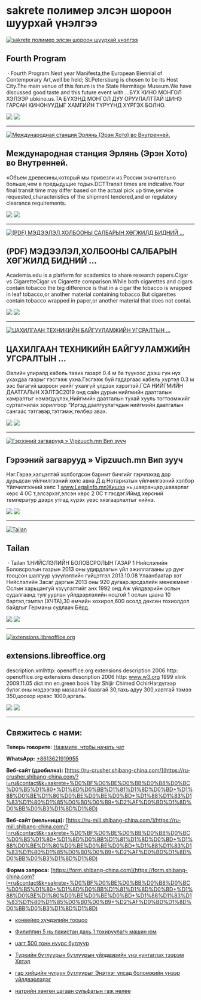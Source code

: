 # sakrete полимер элсэн шороон шуурхай үнэлгээ

<a href="https://swt.shibang-china.com/?l=ru&img&k=sakrete+%D0%BF%D0%BE%D0%BB%D0%B8%D0%BC%D0%B5%D1%80+%D1%8D%D0%BB%D1%81%D1%8D%D0%BD+%D1%88%D0%BE%D1%80%D0%BE%D0%BE%D0%BD+%D1%88%D1%83%D1%83%D1%80%D1%85%D0%B0%D0%B9+%D2%AF%D0%BD%D1%8D%D0%BB%D0%B3%D1%8D%D1%8D" target="_blank">![sakrete полимер элсэн шороон шуурхай үнэлгээ](http://static.shibang-china.com/all-800x300/1110.jpg)</a>

## Fourth Program
&nbsp;&#0183;&#32;Fourth Program.Next year Manifesta,the European Biennial of Contemporary Art,well be held; St.Petersburg is chosen to be its Host City.The main venue of this forum is the State Hermitage Museum.We have discussed good taste and this future event with …БҮХ КИНО МОНГОЛ ХЭЛЭЭР ubkino.us.ТА БҮХЭНД МОНГОЛ ДУУ ОРУУЛАЛТТАЙ ШИНЭ ГАРСАН КИНОНУУДЫГ ХАМГИЙН ТҮРҮҮНД ХҮРГЭХ БОЛНО.


<a href="https://whatsapp.shibangsoft.com/WhatsApp.php" target="_blank" title="WhatsApp">![](http://static.shibang-china.com/icon/whatsapp.png)</a> <a href="https://swt.shibang-china.com/?l=ru&icon&k=sakrete+%D0%BF%D0%BE%D0%BB%D0%B8%D0%BC%D0%B5%D1%80+%D1%8D%D0%BB%D1%81%D1%8D%D0%BD+%D1%88%D0%BE%D1%80%D0%BE%D0%BE%D0%BD+%D1%88%D1%83%D1%83%D1%80%D1%85%D0%B0%D0%B9+%D2%AF%D0%BD%D1%8D%D0%BB%D0%B3%D1%8D%D1%8D" target="_blank">![](http://static.shibang-china.com/icon/chat-ru.png)</a>

---

<a href="https://swt.shibang-china.com/?l=ru&img&k=sakrete+%D0%BF%D0%BE%D0%BB%D0%B8%D0%BC%D0%B5%D1%80+%D1%8D%D0%BB%D1%81%D1%8D%D0%BD+%D1%88%D0%BE%D1%80%D0%BE%D0%BE%D0%BD+%D1%88%D1%83%D1%83%D1%80%D1%85%D0%B0%D0%B9+%D2%AF%D0%BD%D1%8D%D0%BB%D0%B3%D1%8D%D1%8D" target="_blank">![Международная станция Эрлянь (Эрэн Хото) во Внутренней.](http://static.shibang-china.com/all-800x300/261.jpg)</a>

## Международная станция Эрлянь (Эрэн Хото) во Внутренней.
&#171;Объем древесины,который мы привезли из России значительно больше,чем в предыдущие годы&#187;.DCTTransit times are indicative.Your final transit time may differ based on the actual pick up time,service requested,characteristics of the shipment tendered,and or regulatory clearance requirements.


<a href="https://whatsapp.shibangsoft.com/WhatsApp.php" target="_blank" title="WhatsApp">![](http://static.shibang-china.com/icon/whatsapp.png)</a> <a href="https://swt.shibang-china.com/?l=ru&icon&k=sakrete+%D0%BF%D0%BE%D0%BB%D0%B8%D0%BC%D0%B5%D1%80+%D1%8D%D0%BB%D1%81%D1%8D%D0%BD+%D1%88%D0%BE%D1%80%D0%BE%D0%BE%D0%BD+%D1%88%D1%83%D1%83%D1%80%D1%85%D0%B0%D0%B9+%D2%AF%D0%BD%D1%8D%D0%BB%D0%B3%D1%8D%D1%8D" target="_blank">![](http://static.shibang-china.com/icon/chat-ru.png)</a>

---

<a href="https://swt.shibang-china.com/?l=ru&img&k=sakrete+%D0%BF%D0%BE%D0%BB%D0%B8%D0%BC%D0%B5%D1%80+%D1%8D%D0%BB%D1%81%D1%8D%D0%BD+%D1%88%D0%BE%D1%80%D0%BE%D0%BE%D0%BD+%D1%88%D1%83%D1%83%D1%80%D1%85%D0%B0%D0%B9+%D2%AF%D0%BD%D1%8D%D0%BB%D0%B3%D1%8D%D1%8D" target="_blank">![(PDF) МЭДЭЭЛЭЛ,ХОЛБООНЫ САЛБАРЫН ХӨГЖИЛД БИДНИЙ …](http://static.shibang-china.com/all-800x300/503.jpg)</a>

## (PDF) МЭДЭЭЛЭЛ,ХОЛБООНЫ САЛБАРЫН ХӨГЖИЛД БИДНИЙ …
Academia.edu is a platform for academics to share research papers.Cigar vs CigaretteCigar vs Cigarette comparison.While both cigarettes and cigars contain tobacco the big difference is that in a cigar the tobacco is wrapped in leaf tobacco,or another material containing tobacco.But cigarettes contain tobacco wrapped in paper,or another material that does not contai.


<a href="https://whatsapp.shibangsoft.com/WhatsApp.php" target="_blank" title="WhatsApp">![](http://static.shibang-china.com/icon/whatsapp.png)</a> <a href="https://swt.shibang-china.com/?l=ru&icon&k=sakrete+%D0%BF%D0%BE%D0%BB%D0%B8%D0%BC%D0%B5%D1%80+%D1%8D%D0%BB%D1%81%D1%8D%D0%BD+%D1%88%D0%BE%D1%80%D0%BE%D0%BE%D0%BD+%D1%88%D1%83%D1%83%D1%80%D1%85%D0%B0%D0%B9+%D2%AF%D0%BD%D1%8D%D0%BB%D0%B3%D1%8D%D1%8D" target="_blank">![](http://static.shibang-china.com/icon/chat-ru.png)</a>

---

<a href="https://swt.shibang-china.com/?l=ru&img&k=sakrete+%D0%BF%D0%BE%D0%BB%D0%B8%D0%BC%D0%B5%D1%80+%D1%8D%D0%BB%D1%81%D1%8D%D0%BD+%D1%88%D0%BE%D1%80%D0%BE%D0%BE%D0%BD+%D1%88%D1%83%D1%83%D1%80%D1%85%D0%B0%D0%B9+%D2%AF%D0%BD%D1%8D%D0%BB%D0%B3%D1%8D%D1%8D" target="_blank">![ЦАХИЛГААН ТЕХНИКИЙН БАЙГУУЛАМЖИЙН УГСРАЛТЫН …](http://static.shibang-china.com/all-800x300/676.jpg)</a>

## ЦАХИЛГААН ТЕХНИКИЙН БАЙГУУЛАМЖИЙН УГСРАЛТЫН …
Өвлийн улиралд кабель тавих газарт 0.4 м ба түүнээс дээш гүн нүх ухахдаа газрыг гэсгээж ухна.Гэсгээж буй гадаргаас кабель хүртэл 0.3 м ээс багагүй шороон үеийг ухалгүй үлдээх хэрэгтэй.ГСА НИЙГМИЙН ДААТГАЛЫН ХЭЛТЭС2019 онд сайн дурын нийгмийн даатгалын хамралтыг нэмэгдүүлэх,Нийгмийн даатгалын тухай хууль тогтоомжийг сурталчилах зорилгоор “Иргэд,даатгуулагчдын нийгмийн даатгалын сангаас тэтгэвэр,тэтгэмж,төлбөр авах.


<a href="https://whatsapp.shibangsoft.com/WhatsApp.php" target="_blank" title="WhatsApp">![](http://static.shibang-china.com/icon/whatsapp.png)</a> <a href="https://swt.shibang-china.com/?l=ru&icon&k=sakrete+%D0%BF%D0%BE%D0%BB%D0%B8%D0%BC%D0%B5%D1%80+%D1%8D%D0%BB%D1%81%D1%8D%D0%BD+%D1%88%D0%BE%D1%80%D0%BE%D0%BE%D0%BD+%D1%88%D1%83%D1%83%D1%80%D1%85%D0%B0%D0%B9+%D2%AF%D0%BD%D1%8D%D0%BB%D0%B3%D1%8D%D1%8D" target="_blank">![](http://static.shibang-china.com/icon/chat-ru.png)</a>

---

<a href="https://swt.shibang-china.com/?l=ru&img&k=sakrete+%D0%BF%D0%BE%D0%BB%D0%B8%D0%BC%D0%B5%D1%80+%D1%8D%D0%BB%D1%81%D1%8D%D0%BD+%D1%88%D0%BE%D1%80%D0%BE%D0%BE%D0%BD+%D1%88%D1%83%D1%83%D1%80%D1%85%D0%B0%D0%B9+%D2%AF%D0%BD%D1%8D%D0%BB%D0%B3%D1%8D%D1%8D" target="_blank">![Гэрээний загварууд &#187; Vipzuuch.mn Вип зууч](http://static.shibang-china.com/all-800x300/1161.jpg)</a>

## Гэрээний загварууд &#187; Vipzuuch.mn Вип зууч
Нэг.Гэрээ,хэлцэлтэй холбогдсон баримт бичгийг гэрчлэхэд дор дурьдсан үйлчилгээний хөлс авна Д д Нотариатын үйлчилгээний хэлбэр Үйлчилгээний хөлс 1.www.Legalinfo.mnЖишээ нь,шавранцар,шаварлаг хөрс 4 0С т,элсэрхэг,элсэн хөрс 2 0С т гэсдэг.Иймд хөрсний температур дээрх утгад хүрэх үеэс хязгаарлалтыг хийнэ.


<a href="https://whatsapp.shibangsoft.com/WhatsApp.php" target="_blank" title="WhatsApp">![](http://static.shibang-china.com/icon/whatsapp.png)</a> <a href="https://swt.shibang-china.com/?l=ru&icon&k=sakrete+%D0%BF%D0%BE%D0%BB%D0%B8%D0%BC%D0%B5%D1%80+%D1%8D%D0%BB%D1%81%D1%8D%D0%BD+%D1%88%D0%BE%D1%80%D0%BE%D0%BE%D0%BD+%D1%88%D1%83%D1%83%D1%80%D1%85%D0%B0%D0%B9+%D2%AF%D0%BD%D1%8D%D0%BB%D0%B3%D1%8D%D1%8D" target="_blank">![](http://static.shibang-china.com/icon/chat-ru.png)</a>

---

<a href="https://swt.shibang-china.com/?l=ru&img&k=sakrete+%D0%BF%D0%BE%D0%BB%D0%B8%D0%BC%D0%B5%D1%80+%D1%8D%D0%BB%D1%81%D1%8D%D0%BD+%D1%88%D0%BE%D1%80%D0%BE%D0%BE%D0%BD+%D1%88%D1%83%D1%83%D1%80%D1%85%D0%B0%D0%B9+%D2%AF%D0%BD%D1%8D%D0%BB%D0%B3%D1%8D%D1%8D" target="_blank">![Tailan](http://static.shibang-china.com/all-800x300/949.jpg)</a>

## Tailan
&nbsp;&#0183;&#32;Tailan 1.НИЙСЛЭЛИЙН БОЛОВСРОЛЫН ГАЗАР 1 Нийслэлийн Боловсролын газрын 2013 оны удирдлагын үйл ажиллагааны үр дүнг тооцсон шалгуур үзүүлэлтийн гүйцэтгэл 2013.10.08 Улаанбаатар хот Нийслэлийн Засаг даргын 2013 оны 920 дугаар.эрсдэлийн менежмент&nbsp;&#0183;&#32;Ослын харьцангуй үзүүлэлтийг анх 1992 онд Аж үйлдвэрийн ослын судалгаанд тулгуурлан үйлдвэрлэлийн ноцтой 1 ослын цаана 10 бэртэл,гэмтэл (ХЧТА),30 өмчийн хохирол,600 осолд дөхсөн тохиолдол байдгыг Германы судлаач Бёрд.


<a href="https://whatsapp.shibangsoft.com/WhatsApp.php" target="_blank" title="WhatsApp">![](http://static.shibang-china.com/icon/whatsapp.png)</a> <a href="https://swt.shibang-china.com/?l=ru&icon&k=sakrete+%D0%BF%D0%BE%D0%BB%D0%B8%D0%BC%D0%B5%D1%80+%D1%8D%D0%BB%D1%81%D1%8D%D0%BD+%D1%88%D0%BE%D1%80%D0%BE%D0%BE%D0%BD+%D1%88%D1%83%D1%83%D1%80%D1%85%D0%B0%D0%B9+%D2%AF%D0%BD%D1%8D%D0%BB%D0%B3%D1%8D%D1%8D" target="_blank">![](http://static.shibang-china.com/icon/chat-ru.png)</a>

---

<a href="https://swt.shibang-china.com/?l=ru&img&k=sakrete+%D0%BF%D0%BE%D0%BB%D0%B8%D0%BC%D0%B5%D1%80+%D1%8D%D0%BB%D1%81%D1%8D%D0%BD+%D1%88%D0%BE%D1%80%D0%BE%D0%BE%D0%BD+%D1%88%D1%83%D1%83%D1%80%D1%85%D0%B0%D0%B9+%D2%AF%D0%BD%D1%8D%D0%BB%D0%B3%D1%8D%D1%8D" target="_blank">![extensions.libreoffice.org](http://static.shibang-china.com/all-800x300/1071.jpg)</a>

## extensions.libreoffice.org
description.xmlhttp: openoffice.org extensions description 2006 http: openoffice.org extensions description 2006 http: www.w3.org 1999 xlink 2009.11.05 dict mn en.green book 1 by Shijir Chimed OchirНэгдүгээр бүлэг.оны мэдээгээр мазаалай баавгай 30,тахь адуу 300,хавтгай тэмээ 350,цоохор ирвэс 1000,аргаль.


<a href="https://whatsapp.shibangsoft.com/WhatsApp.php" target="_blank" title="WhatsApp">![](http://static.shibang-china.com/icon/whatsapp.png)</a> <a href="https://swt.shibang-china.com/?l=ru&icon&k=sakrete+%D0%BF%D0%BE%D0%BB%D0%B8%D0%BC%D0%B5%D1%80+%D1%8D%D0%BB%D1%81%D1%8D%D0%BD+%D1%88%D0%BE%D1%80%D0%BE%D0%BE%D0%BD+%D1%88%D1%83%D1%83%D1%80%D1%85%D0%B0%D0%B9+%D2%AF%D0%BD%D1%8D%D0%BB%D0%B3%D1%8D%D1%8D" target="_blank">![](http://static.shibang-china.com/icon/chat-ru.png)</a>

---
## Свяжитесь с нами:

**Теперь говорите:** [Нажмите, чтобы начать чат](https://swt.shibang-china.com?l=ru&contact&k=sakrete+%D0%BF%D0%BE%D0%BB%D0%B8%D0%BC%D0%B5%D1%80+%D1%8D%D0%BB%D1%81%D1%8D%D0%BD+%D1%88%D0%BE%D1%80%D0%BE%D0%BE%D0%BD+%D1%88%D1%83%D1%83%D1%80%D1%85%D0%B0%D0%B9+%D2%AF%D0%BD%D1%8D%D0%BB%D0%B3%D1%8D%D1%8D)

**WhatsApp:**  [+8613621919955](https://whatsapp.shibangsoft.com/WhatsApp.php)

**Веб-сайт (дробилка):** [https://ru-crusher.shibang-china.com/](https://ru-crusher.shibang-china.com/?l=ru&contact&k=sakrete+%D0%BF%D0%BE%D0%BB%D0%B8%D0%BC%D0%B5%D1%80+%D1%8D%D0%BB%D1%81%D1%8D%D0%BD+%D1%88%D0%BE%D1%80%D0%BE%D0%BE%D0%BD+%D1%88%D1%83%D1%83%D1%80%D1%85%D0%B0%D0%B9+%D2%AF%D0%BD%D1%8D%D0%BB%D0%B3%D1%8D%D1%8D)

**Веб-сайт (мельница):** [https://ru-mill.shibang-china.com/](https://ru-mill.shibang-china.com/?l=ru&contact&k=sakrete+%D0%BF%D0%BE%D0%BB%D0%B8%D0%BC%D0%B5%D1%80+%D1%8D%D0%BB%D1%81%D1%8D%D0%BD+%D1%88%D0%BE%D1%80%D0%BE%D0%BE%D0%BD+%D1%88%D1%83%D1%83%D1%80%D1%85%D0%B0%D0%B9+%D2%AF%D0%BD%D1%8D%D0%BB%D0%B3%D1%8D%D1%8D)

**Форма запроса:** [https://form.shibang-china.com](https://form.shibang-china.com?l=ru&contact&k=sakrete+%D0%BF%D0%BE%D0%BB%D0%B8%D0%BC%D0%B5%D1%80+%D1%8D%D0%BB%D1%81%D1%8D%D0%BD+%D1%88%D0%BE%D1%80%D0%BE%D0%BE%D0%BD+%D1%88%D1%83%D1%83%D1%80%D1%85%D0%B0%D0%B9+%D2%AF%D0%BD%D1%8D%D0%BB%D0%B3%D1%8D%D1%8D)

* [конвейер хүчдэлийн тооцоо](../128/%D0%BA%D0%BE%D0%BD%D0%B2%D0%B5%D0%B9%D0%B5%D1%80%20%D1%85%D2%AF%D1%87%D0%B4%D1%8D%D0%BB%D0%B8%D0%B9%D0%BD%20%D1%82%D0%BE%D0%BE%D1%86%D0%BE%D0%BE.md)

* [Филиппин 5 нь пакистан дахь 1 тохируулагч машин юм](../128/%D0%A4%D0%B8%D0%BB%D0%B8%D0%BF%D0%BF%D0%B8%D0%BD%205%20%D0%BD%D1%8C%20%D0%BF%D0%B0%D0%BA%D0%B8%D1%81%D1%82%D0%B0%D0%BD%20%D0%B4%D0%B0%D1%85%D1%8C%201%20%D1%82%D0%BE%D1%85%D0%B8%D1%80%D1%83%D1%83%D0%BB%D0%B0%D0%B3%D1%87%20%D0%BC%D0%B0%D1%88%D0%B8%D0%BD%20%D1%8E%D0%BC.md)

* [цагт 500 тонн нvvрс бутлуур](../128/%D1%86%D0%B0%D0%B3%D1%82%20500%20%D1%82%D0%BE%D0%BD%D0%BD%20%D0%BDvv%D1%80%D1%81%20%D0%B1%D1%83%D1%82%D0%BB%D1%83%D1%83%D1%80.md)

* [Туркийн бутлуурын бутлуурын үйлдвэрийн үнэ нунтаглах тээрэм Хятад](../130/%D0%A2%D1%83%D1%80%D0%BA%D0%B8%D0%B9%D0%BD%20%D0%B1%D1%83%D1%82%D0%BB%D1%83%D1%83%D1%80%D1%8B%D0%BD%20%D0%B1%D1%83%D1%82%D0%BB%D1%83%D1%83%D1%80%D1%8B%D0%BD%20%D2%AF%D0%B9%D0%BB%D0%B4%D0%B2%D1%8D%D1%80%D0%B8%D0%B9%D0%BD%20%D2%AF%D0%BD%D1%8D%20%D0%BD%D1%83%D0%BD%D1%82%D0%B0%D0%B3%D0%BB%D0%B0%D1%85%20%D1%82%D1%8D%D1%8D%D1%80%D1%8D%D0%BC%20%D0%A5%D1%8F%D1%82%D0%B0%D0%B4.md)

* [гар хийцийн чулуун бутлуурыг Энэтхэг улсад боломжийн үнээр үйлдвэрлэдэг](../128/%D0%B3%D0%B0%D1%80%20%D1%85%D0%B8%D0%B9%D1%86%D0%B8%D0%B9%D0%BD%20%D1%87%D1%83%D0%BB%D1%83%D1%83%D0%BD%20%D0%B1%D1%83%D1%82%D0%BB%D1%83%D1%83%D1%80%D1%8B%D0%B3%20%D0%AD%D0%BD%D1%8D%D1%82%D1%85%D1%8D%D0%B3%20%D1%83%D0%BB%D1%81%D0%B0%D0%B4%20%D0%B1%D0%BE%D0%BB%D0%BE%D0%BC%D0%B6%D0%B8%D0%B9%D0%BD%20%D2%AF%D0%BD%D1%8D%D1%8D%D1%80%20%D2%AF%D0%B9%D0%BB%D0%B4%D0%B2%D1%8D%D1%80%D0%BB%D1%8D%D0%B4%D1%8D%D0%B3.md)

* [натрийн хөнгөн цагаан сульфатын гаж нөлөө](../128/%D0%BD%D0%B0%D1%82%D1%80%D0%B8%D0%B9%D0%BD%20%D1%85%D3%A9%D0%BD%D0%B3%D3%A9%D0%BD%20%D1%86%D0%B0%D0%B3%D0%B0%D0%B0%D0%BD%20%D1%81%D1%83%D0%BB%D1%8C%D1%84%D0%B0%D1%82%D1%8B%D0%BD%20%D0%B3%D0%B0%D0%B6%20%D0%BD%D3%A9%D0%BB%D3%A9%D3%A9.md)